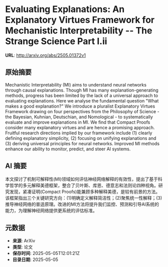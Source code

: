 # Evaluating Explanations: An Explanatory Virtues Framework for Mechanistic Interpretability -- The Strange Science Part I.ii

**URL**: http://arxiv.org/abs/2505.01372v1

## 原始摘要

Mechanistic Interpretability (MI) aims to understand neural networks through
causal explanations. Though MI has many explanation-generating methods,
progress has been limited by the lack of a universal approach to evaluating
explanations. Here we analyse the fundamental question "What makes a good
explanation?" We introduce a pluralist Explanatory Virtues Framework drawing on
four perspectives from the Philosophy of Science - the Bayesian, Kuhnian,
Deutschian, and Nomological - to systematically evaluate and improve
explanations in MI. We find that Compact Proofs consider many explanatory
virtues and are hence a promising approach. Fruitful research directions
implied by our framework include (1) clearly defining explanatory simplicity,
(2) focusing on unifying explanations and (3) deriving universal principles for
neural networks. Improved MI methods enhance our ability to monitor, predict,
and steer AI systems.


## AI 摘要

本文探讨了机制可解释性(MI)领域如何评估神经网络解释的有效性，提出了基于科学哲学的多元解释美德框架，整合了贝叶斯、库恩、德意志和法则论四种视角。研究发现，紧凑证明(Compact Proofs)能兼顾多种解释美德，是较有前景的方法。该框架指出三个关键研究方向：(1)明确定义解释简洁性；(2)聚焦统一性解释；(3)推导神经网络的普适原理。改进的MI方法将提升我们监控、预测和引导AI系统的能力，为理解神经网络提供更系统的评估标准。

## 元数据

- **来源**: ArXiv
- **类型**: 论文
- **保存时间**: 2025-05-05T12:01:21Z
- **目录日期**: 2025-05-05
